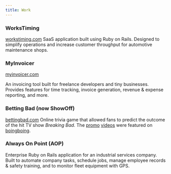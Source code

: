```yaml
---
title: Work
---
```


### WorksTiming
[workstiming.com](http://www.workstiming.com)
SaaS application built using Ruby on Rails. Designed to
simplify operations and increase customer throughput for automotive maintenance shops.

### MyInvoicer
[myinvoicer.com](http://www.myinvoicer.com)

An invoicing tool built for freelance developers and tiny businesses. Provides
features for time tracking, invoice generation, revenue &amp; expense reporting,
and more.

### Betting Bad (now ShowOff)
[bettingbad.com](http://www.bettingbad.com)
Online trivia game that allowed fans to predict the outcome of the hit TV show _Breaking Bad_.
The [promo](https://www.youtube.com/watch?v=LO2aC_UMXMo) [videos](https://www.youtube.com/watch?v=ovlK-WXJ-pQ)
were featured on [boingboing](http://boingboing.net/2013/07/16/nine-minute-breaking-bad-super.html).

### Always On Point (AOP)
Enterprise Ruby on Rails application for an industrial services company.
Built to automate company tasks, schedule jobs, manage employee records
&amp; safety training, and to monitor fleet equipment with GPS.
